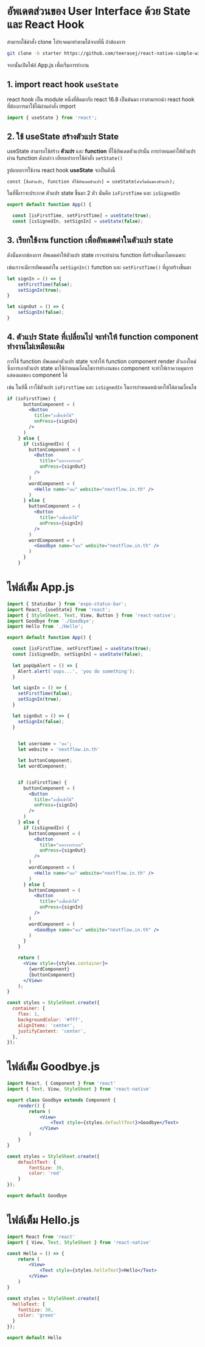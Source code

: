 
# อัพเดตส่วนของ User Interface ด้วย State และ React Hook

สามารถใช้คำสั่ง clone โปรเจคมาทำตามได้จากที่นี่ ถ้าต้องการ

```bash
git clone -b starter https://github.com/teerasej/react-native-simple-with-react-hook.git
```

จากนั้นเปิดไฟล์ App.js เพื่อเริ่มการทำงาน

## 1. import react hook `useState`

react hook เป็น module หนึ่งที่ติดมากับ react 16.8 เป็นต้นมา เราสามารถนำ react hook ที่ต้องการมาใช้ได้ผ่านคำสั่ง import 

```js
import { useState } from 'react';
```

## 2. ใช้ useState สร้างตัวแปร State

useState สามารถใช้สร้าง **ตัวแปร** และ **function** ที่ใช้อัพเดตตัวแปรนั้น การกำหนดค่าให้ตัวแปรผ่าน function ดังกล่าว เทียบเท่าการใช้คำสั่ง `setState()`

รูปแบบการใช้งาน react hook **useState** จะเป็นดังนี้ 

```
const [ชื่อตัวแปร, function ที่ใช้อัพเดตตัวแปร] = useState(ค่าเริ่มต้นของตัวแปร);
```

ในที่นี้เราจะประกาศ ตัวแปร state ขึ้นมา 2 ตัว นั่นคือ `isFirstTime` และ `isSignedIn`

```js
export default function App() {

  const [isFirstTime, setFirstTime] = useState(true);
  const [isSignedIn, setSignIn] = useState(false);
```

## 3. เรียกใช้งาน function เพื่ออัพเดตค่าในตัวแปร state

ดังนั้นหากต้องการ อัพเดตค่าให้ตัวแปร state เราจะทำผ่าน function ที่สร้างขึ้นมาโดยเฉพาะ

เช่นเราจะมีการอัพเดตค่าใน `setSignIn()` function และ `setFirstTime()` ที่ถูกสร้างขึ้นมา

```js
let signIn = () => {
    setFirstTime(false);
    setSignIn(true);
}

let signOut = () => {
    setSignIn(false);
}
```

## 4. ตัวแปร State ที่เปลี่ยนไป จะทำให้ function component ทำงานไม่เหมือนเดิม

การใช้ function อัพเดตค่าตัวแปร state จะทำให้ function component render ตัวเองใหม่ ซึ่งการเอาตัวแปร state มาใช้กำหนดเงื่อนไขการทำงานของ component จะทำให้เราควบคุมการแสดงผลของ component ได้

เช่น ในทีนี้ เราใช้ตัวแปร `isFirstTime` และ `isSignedIn` ในการกำหนดหน้าตาให้ได้ตามเงื่อนไข

```jsx
if (isFirstTime) {
      buttonComponent = (
        <Button
          title="ลงชื่อเข้าใช้"
          onPress={signIn}
        />
      )
    } else {
      if (isSignedIn) {
        buttonComponent = (
          <Button
            title="ออกจากระบบ"
            onPress={signOut}
          />
        )
        wordComponent = (
          <Hello name="พล" website="nextflow.in.th" />
        )
      } else {
        buttonComponent = (
          <Button
            title="ลงชื่อเข้าใช้"
            onPress={signIn}
          />
        )
        wordComponent = (
          <Goodbye name="พล" website="nextflow.in.th" />
        )
      }
    }
```

# ไฟล์เต็ม App.js 

```jsx
import { StatusBar } from 'expo-status-bar';
import React, {useState} from 'react';
import { StyleSheet, Text, View, Button } from 'react-native';
import Goodbye from './Goodbye';
import Hello from './Hello';

export default function App() {

  const [isFirstTime, setFirstTime] = useState(true);
  const [isSignedIn, setSignIn] = useState(false);
  
  let popUpAlert = () => {
    Alert.alert('oops...', 'you do something');
  }

  let signIn = () => {
    setFirstTime(false);
    setSignIn(true);
  }

  let signOut = () => {
    setSignIn(false);
  }

 
    let username = 'พล';
    let website = 'nextflow.in.th'

    let buttonComponent;
    let wordComponent;


    if (isFirstTime) {
      buttonComponent = (
        <Button
          title="ลงชื่อเข้าใช้"
          onPress={signIn}
        />
      )
    } else {
      if (isSignedIn) {
        buttonComponent = (
          <Button
            title="ออกจากระบบ"
            onPress={signOut}
          />
        )
        wordComponent = (
          <Hello name="พล" website="nextflow.in.th" />
        )
      } else {
        buttonComponent = (
          <Button
            title="ลงชื่อเข้าใช้"
            onPress={signIn}
          />
        )
        wordComponent = (
          <Goodbye name="พล" website="nextflow.in.th" />
        )
      }
    }

    return (
      <View style={styles.container}>
        {wordComponent}
        {buttonComponent}
      </View>
    );
}

const styles = StyleSheet.create({
  container: {
    flex: 1,
    backgroundColor: '#fff',
    alignItems: 'center',
    justifyContent: 'center',
  },
});

```

# ไฟล์เต็ม Goodbye.js 

```jsx
import React, { Component } from 'react'
import { Text, View, StyleSheet } from 'react-native'

export class Goodbye extends Component {
    render() {
        return (
            <View>
                <Text style={styles.defaultText}>Goodbye</Text>
            </View>
        )
    }
}

const styles = StyleSheet.create({
    defaultText: {
        fontSize: 30,
        color: 'red'
    }
});

export default Goodbye
```

# ไฟล์เต็ม Hello.js 

```jsx
import React from 'react'
import { View, Text, StyleSheet } from 'react-native'

const Hello = () => {
    return (
        <View>
            <Text style={styles.helloText}>Hello</Text>
        </View>
    )
}

const styles = StyleSheet.create({
  helloText: {
    fontSize: 30,
    color: 'green'
  }
});

export default Hello
```